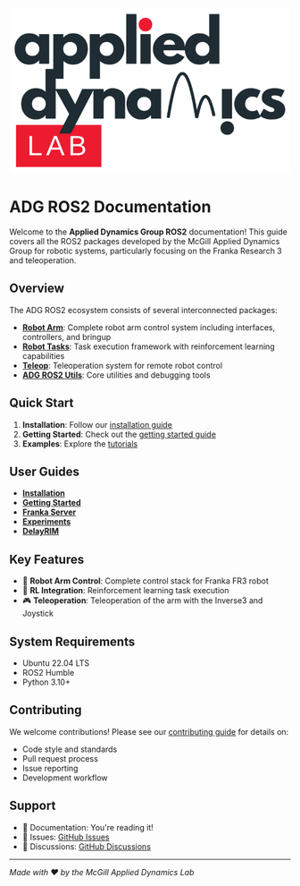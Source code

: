 <p align="center">
    <img src="media/MADL_logo.svg" alt="ADG Logo"/>
</p>

# ADG ROS2 Documentation

Welcome to the **Applied Dynamics Group ROS2** documentation! 
This guide covers all the ROS2 packages developed by the McGill Applied Dynamics Group for robotic systems, 
particularly focusing on the Franka Research 3 and teleoperation.

## Overview
The ADG ROS2 ecosystem consists of several interconnected packages:

- **[Robot Arm](packages/robot-arm.md)**: Complete robot arm control system including interfaces, controllers, and bringup
- **[Robot Tasks](packages/robot-tasks.md)**: Task execution framework with reinforcement learning capabilities
- **[Teleop](packages/teleop.md)**: Teleoperation system for remote robot control
- **[ADG ROS2 Utils](packages/adg-ros2-utils.md)**: Core utilities and debugging tools

## Quick Start

1. **Installation**: Follow our [installation guide](user-guide/installation.md)
2. **Getting Started**: Check out the [getting started guide](user-guide/getting-started.md)
3. **Examples**: Explore the [tutorials](tutorials/index.md)


## User Guides

- **[Installation](user-guide/installation.md)**
- **[Getting Started](user-guide/getting-started.md)**
- **[Franka Server](user-guide/franka-server.md)**
- **[Experiments](user-guide/experiments.md)**
- **[DelayRIM](user-guide/delay-rim.md)**

## Key Features
- 🦾 **Robot Arm Control**: Complete control stack for Franka FR3 robot
- 🤖 **RL Integration**: Reinforcement learning task execution
- 🎮 **Teleoperation**: Teleoperation of the arm with the Inverse3 and Joystick

## System Requirements
- Ubuntu 22.04 LTS
- ROS2 Humble
- Python 3.10+


## Contributing

We welcome contributions! Please see our [contributing guide](developer-guide/contributing.md) for details on:

- Code style and standards
- Pull request process
- Issue reporting
- Development workflow

## Support

- 📖 Documentation: You're reading it!
- 🐛 Issues: [GitHub Issues](https://github.com/McGill-Applied-Dynamics-Group/adg-ros2/issues)
- 💬 Discussions: [GitHub Discussions](https://github.com/McGill-Applied-Dynamics-Group/adg-ros2/discussions)

---

*Made with ❤️ by the McGill Applied Dynamics Lab*
